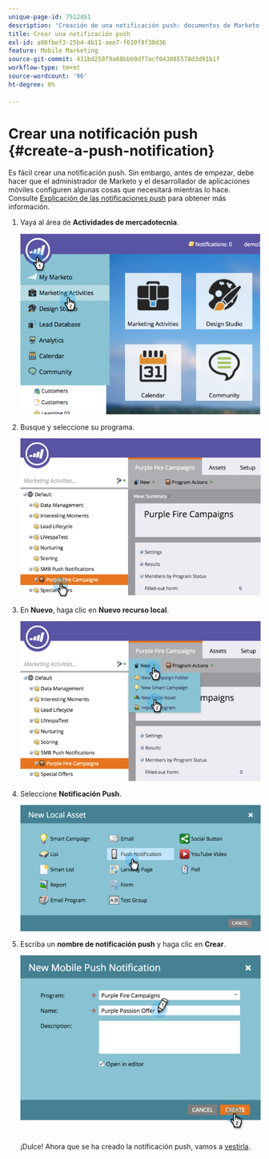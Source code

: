```yaml
---
unique-page-id: 7512451
description: 'Creación de una notificación push: documentos de Marketo, documentación del producto'
title: Crear una notificación push
exl-id: a08fbef3-25b4-4b11-aee7-f610f8f30d36
feature: Mobile Marketing
source-git-commit: 431bd258f9a68bbb9df7acf043085578d3d91b1f
workflow-type: tm+mt
source-wordcount: '96'
ht-degree: 0%

---
```


# Crear una notificación push {#create-a-push-notification}

Es fácil crear una notificación push. Sin embargo, antes de empezar, debe hacer que el administrador de Marketo y el desarrollador de aplicaciones móviles configuren algunas cosas que necesitará mientras lo hace. Consulte [Explicación de las notificaciones push](/help/marketo/product-docs/mobile-marketing/push-notifications/understanding-push-notifications.md) para obtener más información.

1. Vaya al área de **Actividades de mercadotecnia**.

   ![](assets/image2015-4-22-18-3a46-3a14.png)

1. Busque y seleccione su programa.

   ![](assets/image2015-4-23-13-3a31-3a43.png)

1. En **Nuevo**, haga clic en **Nuevo recurso local**.

   ![](assets/image2015-4-23-13-3a33-3a20.png)

1. Seleccione **Notificación Push**.

   ![](assets/image2015-4-23-13-3a35-3a6.png)

1. Escriba un **nombre de notificación push** y haga clic en **Crear**.

   ![](assets/image2015-4-23-13-3a36-3a56.png)

   ¡Dulce! Ahora que se ha creado la notificación push, vamos a [vestirla](/help/marketo/product-docs/mobile-marketing/push-notifications/configure-mobile-push-notification.md).
